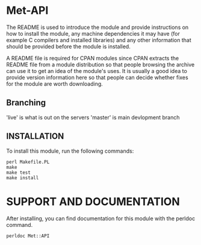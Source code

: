 # Met-API

The README is used to introduce the module and provide instructions on
how to install the module, any machine dependencies it may have (for
example C compilers and installed libraries) and any other information
that should be provided before the module is installed.

A README file is required for CPAN modules since CPAN extracts the README
file from a module distribution so that people browsing the archive
can use it to get an idea of the module's uses. It is usually a good idea
to provide version information here so that people can decide whether
fixes for the module are worth downloading.

## Branching

'live' is what is out on the servers 
'master' is main devlopment branch 

## INSTALLATION

To install this module, run the following commands:

	perl Makefile.PL
	make
	make test
	make install

# SUPPORT AND DOCUMENTATION

After installing, you can find documentation for this module with the
perldoc command.

    perldoc Met::API
